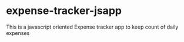 # expense-tracker-jsapp
This is a javascript oriented Expense tracker app to keep  count of daily expenses 
